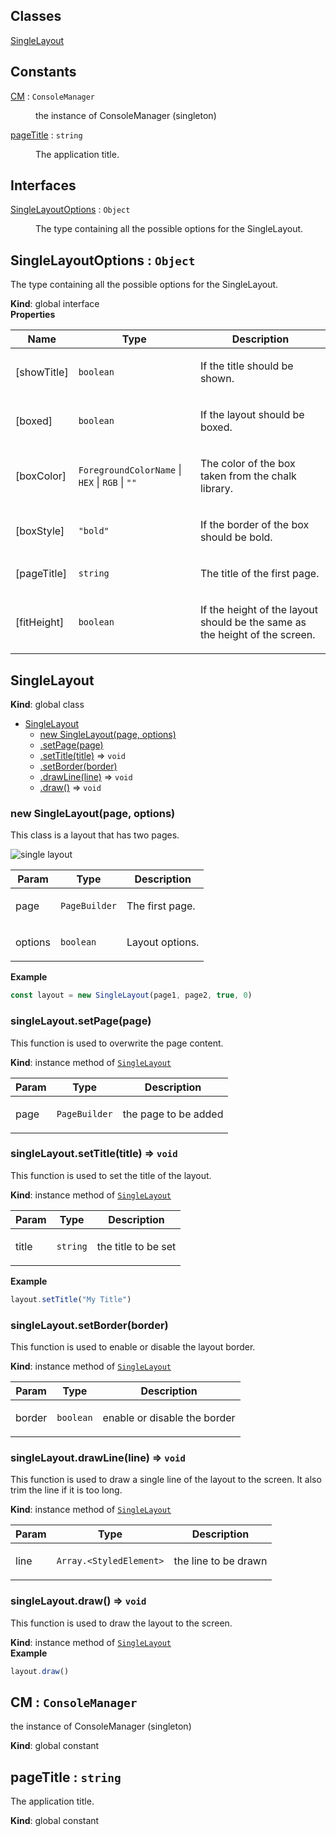 ## Classes

<dl>
<dt><a href="#SingleLayout">SingleLayout</a></dt>
<dd></dd>
</dl>

## Constants

<dl>
<dt><a href="#CM">CM</a> : <code>ConsoleManager</code></dt>
<dd><p>the instance of ConsoleManager (singleton)</p></dd>
<dt><a href="#pageTitle">pageTitle</a> : <code>string</code></dt>
<dd><p>The application title.</p></dd>
</dl>

## Interfaces

<dl>
<dt><a href="#SingleLayoutOptions">SingleLayoutOptions</a> : <code>Object</code></dt>
<dd><p>The type containing all the possible options for the SingleLayout.</p></dd>
</dl>

<a name="SingleLayoutOptions"></a>

## SingleLayoutOptions : <code>Object</code>
<p>The type containing all the possible options for the SingleLayout.</p>

**Kind**: global interface  
**Properties**

| Name | Type | Description |
| --- | --- | --- |
| [showTitle] | <code>boolean</code> | <p>If the title should be shown.</p> |
| [boxed] | <code>boolean</code> | <p>If the layout should be boxed.</p> |
| [boxColor] | <code>ForegroundColorName</code> \| <code>HEX</code> \| <code>RGB</code> \| <code>&quot;&quot;</code> | <p>The color of the box taken from the chalk library.</p> |
| [boxStyle] | <code>&quot;bold&quot;</code> | <p>If the border of the box should be bold.</p> |
| [pageTitle] | <code>string</code> | <p>The title of the first page.</p> |
| [fitHeight] | <code>boolean</code> | <p>If the height of the layout should be the same as the height of the screen.</p> |

<a name="SingleLayout"></a>

## SingleLayout
**Kind**: global class  

* [SingleLayout](#SingleLayout)
    * [new SingleLayout(page, options)](#new_SingleLayout_new)
    * [.setPage(page)](#SingleLayout+setPage)
    * [.setTitle(title)](#SingleLayout+setTitle) ⇒ <code>void</code>
    * [.setBorder(border)](#SingleLayout+setBorder)
    * [.drawLine(line)](#SingleLayout+drawLine) ⇒ <code>void</code>
    * [.draw()](#SingleLayout+draw) ⇒ <code>void</code>

<a name="new_SingleLayout_new"></a>

### new SingleLayout(page, options)
<p>This class is a layout that has two pages.</p>
<p><img src="https://user-images.githubusercontent.com/14907987/170997567-b1260996-cc7e-4c26-8389-39519313f3f6.png" alt="single layout"></p>


| Param | Type | Description |
| --- | --- | --- |
| page | <code>PageBuilder</code> | <p>The first page.</p> |
| options | <code>boolean</code> | <p>Layout options.</p> |

**Example**  
```js
const layout = new SingleLayout(page1, page2, true, 0)
```
<a name="SingleLayout+setPage"></a>

### singleLayout.setPage(page)
<p>This function is used to overwrite the page content.</p>

**Kind**: instance method of [<code>SingleLayout</code>](#SingleLayout)  

| Param | Type | Description |
| --- | --- | --- |
| page | <code>PageBuilder</code> | <p>the page to be added</p> |

<a name="SingleLayout+setTitle"></a>

### singleLayout.setTitle(title) ⇒ <code>void</code>
<p>This function is used to set the title of the layout.</p>

**Kind**: instance method of [<code>SingleLayout</code>](#SingleLayout)  

| Param | Type | Description |
| --- | --- | --- |
| title | <code>string</code> | <p>the title to be set</p> |

**Example**  
```js
layout.setTitle("My Title")
```
<a name="SingleLayout+setBorder"></a>

### singleLayout.setBorder(border)
<p>This function is used to enable or disable the layout border.</p>

**Kind**: instance method of [<code>SingleLayout</code>](#SingleLayout)  

| Param | Type | Description |
| --- | --- | --- |
| border | <code>boolean</code> | <p>enable or disable the border</p> |

<a name="SingleLayout+drawLine"></a>

### singleLayout.drawLine(line) ⇒ <code>void</code>
<p>This function is used to draw a single line of the layout to the screen. It also trim the line if it is too long.</p>

**Kind**: instance method of [<code>SingleLayout</code>](#SingleLayout)  

| Param | Type | Description |
| --- | --- | --- |
| line | <code>Array.&lt;StyledElement&gt;</code> | <p>the line to be drawn</p> |

<a name="SingleLayout+draw"></a>

### singleLayout.draw() ⇒ <code>void</code>
<p>This function is used to draw the layout to the screen.</p>

**Kind**: instance method of [<code>SingleLayout</code>](#SingleLayout)  
**Example**  
```js
layout.draw()
```
<a name="CM"></a>

## CM : <code>ConsoleManager</code>
<p>the instance of ConsoleManager (singleton)</p>

**Kind**: global constant  
<a name="pageTitle"></a>

## pageTitle : <code>string</code>
<p>The application title.</p>

**Kind**: global constant  
